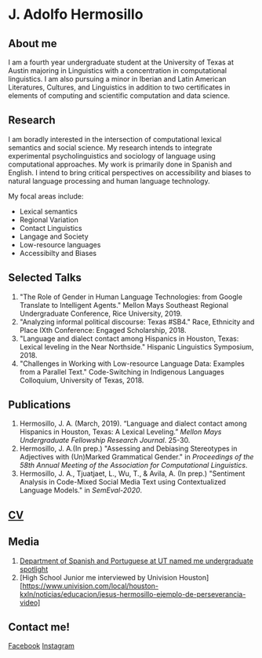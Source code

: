 
# J. Adolfo Hermosillo 
## About me
I am a fourth year undergraduate student at the University of Texas at Austin majoring in Linguistics with a concentration in computational linguistics. I am also pursuing a minor in Iberian and Latin American Literatures, Cultures, and Linguistics in addition to two certificates in elements of computing and scientific computation and data science. 

## Research 
I am boradly interested in the intersection of computational lexical semantics and social science. My research intends to integrate experimental psycholinguistics and sociology of language using computational approaches. My work is primarily done in Spanish and English. I intend to bring critical perspectives on accessibility and biases to natural language processing and human language technology.  

My focal areas include: 
- Lexical semantics
- Regional Variation
- Contact Linguistics
- Langage and Society
- Low-resource languages 
- Accessibilty and Biases

## Selected Talks
1. "The Role of Gender in Human Language Technologies: from Google Translate to Intelligent Agents." Mellon Mays Southeast Regional Undergraduate Conference, Rice University, 2019.
2. "Analyzing informal political discourse: Texas #SB4." Race, Ethnicity and Place IXth Conference: Engaged Scholarship, 2018.
3. "Language and dialect contact among Hispanics in Houston, Texas: Lexical leveling in the Near Northside." Hispanic Linguistics Symposium, 2018.
4. "Challenges in Working with Low-resource Language Data: Examples from a Parallel Text." Code-Switching in Indigenous Languages Colloquium, University of Texas, 2018.

## Publications
1. Hermosillo, J. A. (March, 2019). “Language and dialect contact among Hispanics in Houston, Texas: A Lexical Leveling.” _Mellon Mays Undergraduate Fellowship Research Journal_. 25-30. 
2. Hermosillo, J. A.(In prep.) "Assessing and Debiasing Stereotypes in Adjectives with (Un)Marked Grammatical Gender." in _Proceedings of the 58th Annual Meeting of the Association for Computational Linguistics_. 
3. Hermosillo, J. A., Tjuatjaet, L., Wu, T., & Avila, A. (In prep.) "Sentiment Analysis in Code-Mixed Social Media Text using Contextualized Language Models." in _SemEval-2020_.

## [CV](hermosillo_cv_.pdf)

## Media
1.  [Department of Spanish and Portuguese at UT named me undergraduate spotlight](https://liberalarts.utexas.edu/spanish/news/undergraduate-spotlight-jesus-adolfo-hermosillo) 
2. [High School Junior me interviewed by Univision Houston][https://www.univision.com/local/houston-kxln/noticias/educacion/jesus-hermosillo-ejemplo-de-perseverancia-video]


## Contact me!
[Facebook](https://www.facebook.com/jesus.hermosillorodriguez) [Instagram](http://instagram.com/hermosillo_17)

